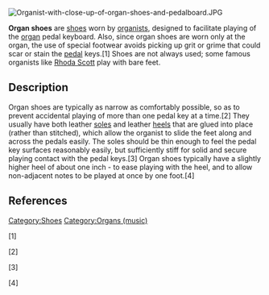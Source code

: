 ![](Organist-with-close-up-of-organ-shoes-and-pedalboard.JPG "Organist-with-close-up-of-organ-shoes-and-pedalboard.JPG")

**Organ shoes** are [shoes](shoe "wikilink") worn by
[organists](organist "wikilink"), designed to facilitate playing of the
[organ](organ_(music) "wikilink") pedal keyboard. Also, since organ
shoes are worn only at the organ, the use of special footwear avoids
picking up grit or grime that could scar or stain the
[pedal](pedal_keyboard "wikilink") keys.[1] Shoes are not always used;
some famous organists like [Rhoda Scott](Rhoda_Scott "wikilink") play
with bare feet.

## Description

Organ shoes are typically as narrow as comfortably possible, so as to
prevent accidental playing of more than one pedal key at a time.[2] They
usually have both leather [soles](Sole_(shoe) "wikilink") and leather
[heels](heel_(shoe) "wikilink") that are glued into place (rather than
stitched), which allow the organist to slide the feet along and across
the pedals easily. The soles should be thin enough to feel the pedal key
surfaces reasonably easily, but sufficiently stiff for solid and secure
playing contact with the pedal keys.[3] Organ shoes typically have a
slightly higher heel of about one inch - to ease playing with the heel,
and to allow non-adjacent notes to be played at once by one foot.[4]

## References

[Category:Shoes](Category:Shoes "wikilink") [Category:Organs
(music)](Category:Organs_(music) "wikilink")

[1]

[2]

[3]

[4]